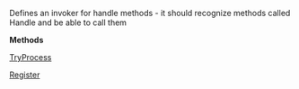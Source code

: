 Defines an invoker for handle methods - it should recognize methods called Handle and be able to 
            call them

**Methods**

[TryProcess](Bifrost.Events.IProcessMethodInvoker.TryProcess)


[Register](Bifrost.Events.IProcessMethodInvoker.Register)
